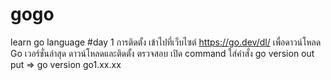 # gogo
learn go language
#day 1
การติดตั้ง
เข้าไปที่เว็บไซต์ https://go.dev/dl/ เพื่อดาวน์โหลด Go เวอร์ชั่นล่าสุด
ดาวน์โหลดและติดตั้ง
ตรวจสอบ เปิด command ใส่คำสั่ง
go version
out put => go version go1.xx.xx 
